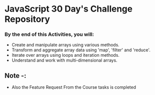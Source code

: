 # JavaScript 30 Day's Challenge Repository

### By the end of this Activities, you will:

- Create and manipulate arrays using various methods.
- Transform and aggregate array data using 'map', 'filter' and 'reduce'.
- Iterate over arrays using loops and iteration methods.
- Understand and work with multi-dimensional arrays.

## Note -:

- Also the Feature Request From the Course tasks is completed
